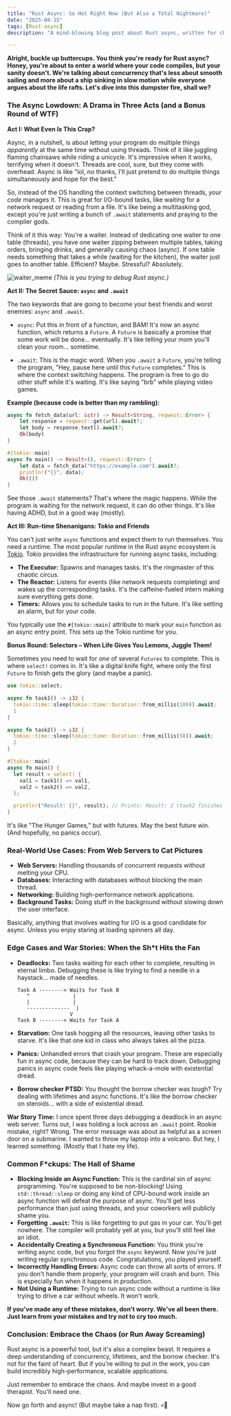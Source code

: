 ```yaml
---
title: "Rust Async: So Hot Right Now (But Also a Total Nightmare)"
date: "2025-04-15"
tags: [Rust async]
description: "A mind-blowing blog post about Rust async, written for chaotic Gen Z engineers. Prepare for existential dread and maybe, just maybe, some understanding."

---
```


**Alright, buckle up buttercups. You think you're ready for Rust async? Honey, you're about to enter a world where your code compiles, but your sanity doesn't. We're talking about concurrency that's less about smooth sailing and more about a ship sinking in slow motion while everyone argues about the life rafts. Let's dive into this dumpster fire, shall we?**

### The Async Lowdown: A Drama in Three Acts (and a Bonus Round of WTF)

**Act I: What Even *Is* This Crap?**

Async, in a nutshell, is about letting your program do multiple things *apparently* at the same time without using threads. Think of it like juggling flaming chainsaws while riding a unicycle. It's impressive when it works, terrifying when it doesn't. Threads are cool, sure, but they come with overhead. Async is like "lol, no thanks, I'll just pretend to do multiple things simultaneously and hope for the best."

So, instead of the OS handling the context switching between threads, *your code* manages it. This is great for I/O-bound tasks, like waiting for a network request or reading from a file. It's like being a multitasking god, except you're just writing a bunch of `.await` statements and praying to the compiler gods.

Think of it this way: You're a waiter. Instead of dedicating one waiter to one table (threads), you have one waiter zipping between multiple tables, taking orders, bringing drinks, and generally causing chaos (async). If one table needs something that takes a while (waiting for the kitchen), the waiter just goes to another table. Efficient? Maybe. Stressful? Absolutely.

![waiter_meme](https://i.kym-cdn.com/photos/images/newsfeed/002/761/249/f33.jpg)
*(This is you trying to debug Rust async.)*

**Act II: The Secret Sauce: `async` and `.await`**

The two keywords that are going to become your best friends and worst enemies: `async` and `.await`.

*   `async`: Put this in front of a function, and BAM! It's now an async function, which returns a `Future`. A `Future` is basically a promise that some work will be done… eventually. It's like telling your mom you'll clean your room… sometime.

*   `.await`: This is the magic word. When you `.await` a `Future`, you're telling the program, "Hey, pause here until this `Future` completes." This is where the context switching happens. The program is free to go do other stuff while it's waiting. It's like saying "brb" while playing video games.

**Example (because code is better than my rambling):**

```rust
async fn fetch_data(url: &str) -> Result<String, reqwest::Error> {
    let response = reqwest::get(url).await?;
    let body = response.text().await?;
    Ok(body)
}

#[tokio::main]
async fn main() -> Result<(), reqwest::Error> {
    let data = fetch_data("https://example.com").await?;
    println!("{}", data);
    Ok(())
}
```

See those `.await` statements? That's where the magic happens. While the program is waiting for the network request, it can do other things. It's like having ADHD, but in a good way (mostly).

**Act III: Run-time Shenanigans: Tokio and Friends**

You can't just write `async` functions and expect them to run themselves. You need a runtime. The most popular runtime in the Rust async ecosystem is [Tokio](https://tokio.rs/). Tokio provides the infrastructure for running async tasks, including:

*   **The Executor:** Spawns and manages tasks. It's the ringmaster of this chaotic circus.
*   **The Reactor:** Listens for events (like network requests completing) and wakes up the corresponding tasks. It's the caffeine-fueled intern making sure everything gets done.
*   **Timers:** Allows you to schedule tasks to run in the future. It's like setting an alarm, but for your code.

You typically use the `#[tokio::main]` attribute to mark your `main` function as an async entry point. This sets up the Tokio runtime for you.

**Bonus Round: Selectors – When Life Gives You Lemons, Juggle Them!**

Sometimes you need to wait for *one* of several `Futures` to complete. This is where `select!` comes in. It's like a digital knife fight, where only the first `Future` to finish gets the glory (and maybe a panic).

```rust
use tokio::select;

async fn task1() -> i32 {
  tokio::time::sleep(tokio::time::Duration::from_millis(100)).await;
  1
}

async fn task2() -> i32 {
  tokio::time::sleep(tokio::time::Duration::from_millis(50)).await;
  2
}

#[tokio::main]
async fn main() {
  let result = select! {
    val1 = task1() => val1,
    val2 = task2() => val2,
  };

  println!("Result: {}", result); // Prints: Result: 2 (task2 finishes first)
}
```

It's like "The Hunger Games," but with futures. May the best future win. (And hopefully, no panics occur).

### Real-World Use Cases: From Web Servers to Cat Pictures

*   **Web Servers:** Handling thousands of concurrent requests without melting your CPU.
*   **Databases:** Interacting with databases without blocking the main thread.
*   **Networking:** Building high-performance network applications.
*   **Background Tasks:** Doing stuff in the background without slowing down the user interface.

Basically, anything that involves waiting for I/O is a good candidate for async. Unless you enjoy staring at loading spinners all day.

### Edge Cases and War Stories: When the Sh\*t Hits the Fan

*   **Deadlocks:** Two tasks waiting for each other to complete, resulting in eternal limbo. Debugging these is like trying to find a needle in a haystack… made of needles.
    ```ascii
    Task A --------> Waits for Task B
       ^              |
       |              |
       --------------  |
                     V
    Task B --------> Waits for Task A
    ```

*   **Starvation:** One task hogging all the resources, leaving other tasks to starve. It's like that one kid in class who always takes all the pizza.
*   **Panics:** Unhandled errors that crash your program. These are especially fun in async code, because they can be hard to track down. Debugging panics in async code feels like playing whack-a-mole with existential dread.
*   **Borrow checker PTSD:** You thought the borrow checker was tough? Try dealing with lifetimes and async functions. It's like the borrow checker on steroids… with a side of existential dread.

**War Story Time:** I once spent three days debugging a deadlock in an async web server. Turns out, I was holding a lock across an `.await` point. Rookie mistake, right? Wrong. The error message was about as helpful as a screen door on a submarine. I wanted to throw my laptop into a volcano. But hey, I learned something. (Mostly that I hate my life).

### Common F\*ckups: The Hall of Shame

*   **Blocking Inside an Async Function:** This is the cardinal sin of async programming. You're supposed to be non-blocking! Using `std::thread::sleep` or doing any kind of CPU-bound work inside an async function will defeat the purpose of async. You'll get less performance than just using threads, and your coworkers will publicly shame you.
*   **Forgetting `.await`:** This is like forgetting to put gas in your car. You'll get nowhere. The compiler will probably yell at you, but you'll still feel like an idiot.
*   **Accidentally Creating a Synchronous Function:** You think you're writing async code, but you forgot the `async` keyword. Now you're just writing regular synchronous code. Congratulations, you played yourself.
*   **Incorrectly Handling Errors:** Async code can throw all sorts of errors. If you don't handle them properly, your program will crash and burn. This is especially fun when it happens in production.
*   **Not Using a Runtime:** Trying to run async code without a runtime is like trying to drive a car without wheels. It won't work.

**If you've made any of these mistakes, don't worry. We've all been there. Just learn from your mistakes and try not to cry too much.**

### Conclusion: Embrace the Chaos (or Run Away Screaming)

Rust async is a powerful tool, but it's also a complex beast. It requires a deep understanding of concurrency, lifetimes, and the borrow checker. It's not for the faint of heart. But if you're willing to put in the work, you can build incredibly high-performance, scalable applications.

Just remember to embrace the chaos. And maybe invest in a good therapist. You'll need one.

Now go forth and async! (But maybe take a nap first).
💀🙏
